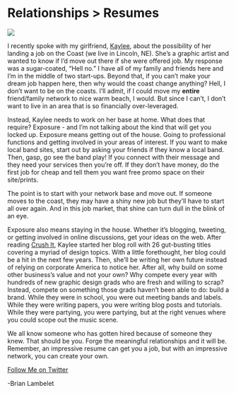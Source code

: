 <!--
id: 805724065
link: http://loudjet.com/a/relationships-resumes
slug: relationships-resumes
date: Tue Jul 13 2010 03:22:00 GMT-0500 (CDT)
publish: 2010-07-013
tags: 
-->


Relationships > Resumes
=======================

![](http://media.tumblr.com/tumblr_l5hli2XFLC1qzbc4f.jpg)

I recently spoke with my girlfriend,
[Kaylee](http://kayleeconrad.com/ "kayleeconrad.com"), about the
possibility of her landing a job on the Coast (we live in Lincoln, NE).
She’s a graphic artist and wanted to know if I’d move out there if she
were offered job. My response was a sugar-coated, “Hell no.” I have all
of my family and friends here and I’m in the middle of two start-ups.
Beyond that, if you can’t make your dream job happen here, then why
would the coast change anything? Hell, I don’t want to be on the coasts.
I’ll admit, if I could move my **entire** friend/family network to nice
warm beach, I would. But since I can’t, I don’t want to live in an area
that is so financially over-leveraged.

Instead, Kaylee needs to work on her base at home. What does that
require? Exposure - and I’m not talking about the kind that will get you
locked up. Exposure means getting out of the house. Going to
professional functions and getting involved in your areas of interest.
If you want to make local band sites, start out by asking your friends
if they know a local band. Then, gasp, go see the band play! If you
connect with their message and they need your services then you’re off.
If they don’t have money, do the first job for cheap and tell them you
want free promo space on their site/prints.

The point is to start with your network base and move out. If someone
moves to the coast, they may have a shiny new job but they’ll have to
start all over again. And in this job market, that shine can turn dull
in the blink of an eye.

Exposure also means staying in the house. Whether it’s blogging,
tweeting, or getting involved in online discussions, get your ideas on
the web. After reading [Crush
It](http://crushitbook.com/ "crushitbook.com"), Kaylee started her blog
roll with 26 gut-busting titles covering a myriad of design topics. With
a little forethought, her blog could be a hit in the next few years.
Then, she’ll be writing her own future instead of relying on corporate
America to notice her. After all, why build on some other business’s
value and not your own? Why compete every year with hundreds of new
graphic design grads who are fresh and willing to scrap? Instead,
compete on something those grads haven’t been able to do: build a brand.
While they were in school, you were out meeting bands and labels. While
they were writing papers, you were writing blog posts and tutorials.
While they were partying, you were partying, but at the right venues
where you could scope out the music scene.

We all know someone who has gotten hired because of someone they knew.
That should be you. Forge the meaningful relationships and it will be.
Remember, an impressive resume can get you a job, but with an impressive
network, you can create your own.

[Follow Me on
Twitter](http://twitter.com/brianlambelet "Follow Brian Lambelet on Twitter")

-Brian Lambelet

